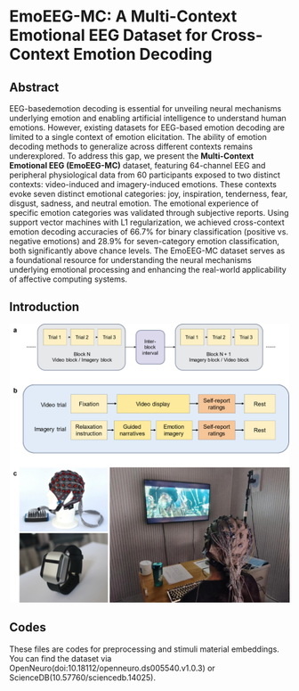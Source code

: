 # EmoEEG-MC: A Multi-Context Emotional EEG Dataset for Cross-Context Emotion Decoding

## Abstract

EEG-basedemotion decoding is essential for unveiling neural mechanisms underlying emotion and enabling artificial intelligence to understand human emotions. However, existing datasets for EEG-based emotion decoding are limited to a single context of emotion elicitation. The ability of emotion decoding methods to generalize across different contexts remains underexplored. To address this gap, we present the **Multi-Context Emotional EEG (EmoEEG-MC)** dataset, featuring 64-channel EEG and peripheral physiological data from 60 participants exposed to two distinct contexts: video-induced and imagery-induced emotions. These contexts evoke seven distinct emotional categories: joy, inspiration, tenderness, fear, disgust, sadness, and neutral emotion. The emotional experience of specific emotion categories was validated through subjective reports. Using support vector machines with L1 regularization, we achieved cross-context emotion decoding accuracies of 66.7% for binary classification (positive vs. negative emotions) and 28.9% for seven-category emotion classification, both significantly above chance levels. The EmoEEG-MC dataset serves as a foundational resource for understanding the neural mechanisms underlying emotional processing and enhancing the real-world applicability of affective computing systems.

## Introduction
<img src=".\fima\2.png" alt="framework" style="zoom:80%;" />


## Codes
These files are codes for preprocessing and stimuli material embeddings. You can find the dataset via OpenNeuro(doi:10.18112/openneuro.ds005540.v1.0.3) or ScienceDB(10.57760/sciencedb.14025).
